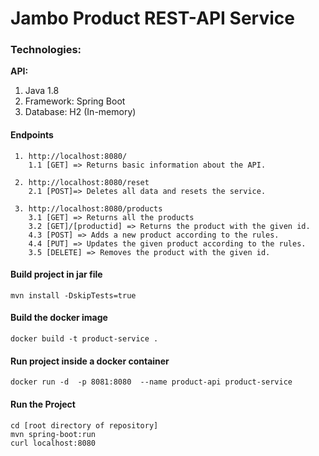 # Jambo Product REST-API Service

### Technologies:
**API:**
1. Java 1.8
2. Framework: Spring Boot
3. Database: H2 (In-memory)


#### Endpoints
     1. http://localhost:8080/
        1.1 [GET] => Returns basic information about the API.

     2. http://localhost:8080/reset
        2.1 [POST]=> Deletes all data and resets the service.

     3. http://localhost:8080/products
        3.1 [GET] => Returns all the products
        3.2 [GET]/[productid] => Returns the product with the given id.
        4.3 [POST] => Adds a new product according to the rules.
        4.4 [PUT] => Updates the given product according to the rules.
        3.5 [DELETE] => Removes the product with the given id.

#### Build project in jar file
  `mvn install -DskipTests=true`

#### Build the docker image
  `docker build -t product-service .`
  
#### Run project inside a docker container
  `docker run -d  -p 8081:8080  --name product-api product-service`

#### Run the Project
    cd [root directory of repository]
    mvn spring-boot:run
    curl localhost:8080
